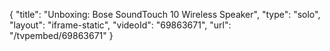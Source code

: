 {
    "title": "Unboxing: Bose SoundTouch 10 Wireless Speaker",
    "type": "solo",
    "layout": "iframe-static",
    "videoId": "69863671",
    "url": "\/tvpembed\/69863671"
}